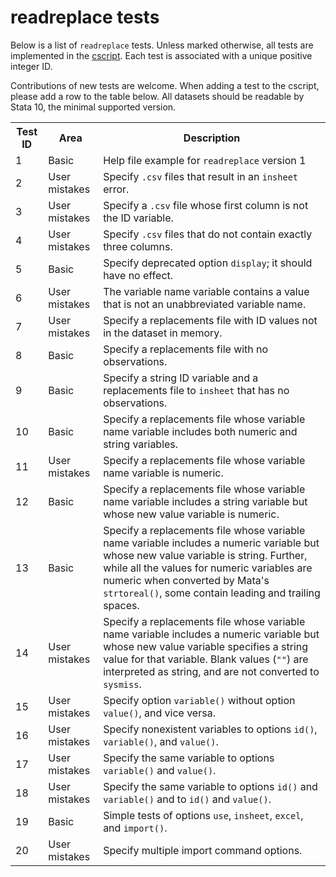 readreplace tests
=================

Below is a list of `readreplace` tests. Unless marked otherwise, all tests are implemented in the [cscript](/cscript/readreplace.do). Each test is associated with a unique positive integer ID.

Contributions of new tests are welcome. When adding a test to the cscript, please add a row to the table below. All datasets should be readable by Stata 10, the minimal supported version.

<table>
<tr>
	<th>Test ID</th>
	<th>Area</th>
	<th>Description</th>
</tr>
<tr>
	<td>1</td>
	<td>Basic</td>
	<td>Help file example for <code>readreplace</code> version 1</td>
</tr>
<tr>
	<td>2</td>
	<td>User mistakes</td>
	<td>Specify <code>.csv</code> files that result in an <code>insheet</code> error.</td>
</tr>
<tr>
	<td>3</td>
	<td>User mistakes</td>
	<td>Specify a <code>.csv</code> file whose first column is not the ID variable.</td>
</tr>
<tr>
	<td>4</td>
	<td>User mistakes</td>
	<td>Specify <code>.csv</code> files that do not contain exactly three columns.</td>
</tr>
<tr>
	<td>5</td>
	<td>Basic</td>
	<td>Specify deprecated option <code>display</code>; it should have no effect.</td>
</tr>
<tr>
	<td>6</td>
	<td>User mistakes</td>
	<td>The variable name variable contains a value that is not an unabbreviated variable name.</td>
</tr>
<tr>
	<td>7</td>
	<td>User mistakes</td>
	<td>Specify a replacements file with ID values not in the dataset in memory.</td>
</tr>
<tr>
	<td>8</td>
	<td>Basic</td>
	<td>Specify a replacements file with no observations.</td>
</tr>
<tr>
	<td>9</td>
	<td>Basic</td>
	<td>Specify a string ID variable and a replacements file to <code>insheet</code> that has no observations.</td>
</tr>
<tr>
	<td>10</td>
	<td>Basic</td>
	<td>Specify a replacements file whose variable name variable includes both numeric and string variables.</td>
</tr>
<tr>
	<td>11</td>
	<td>User mistakes</td>
	<td>Specify a replacements file whose variable name variable is numeric.</td>
</tr>
<tr>
	<td>12</td>
	<td>Basic</td>
	<td>Specify a replacements file whose variable name variable includes a string variable but whose new value variable is numeric.</td>
</tr>
<tr>
	<td>13</td>
	<td>Basic</td>
	<td>Specify a replacements file whose variable name variable includes a numeric variable but whose new value variable is string. Further, while all the values for numeric variables are numeric when converted by Mata's <code>strtoreal()</code>, some contain leading and trailing spaces.</td>
</tr>
<tr>
	<td>14</td>
	<td>User mistakes</td>
	<td>Specify a replacements file whose variable name variable includes a numeric variable but whose new value variable specifies a string value for that variable. Blank values (<code>""</code>) are interpreted as string, and are not converted to <code>sysmiss</code>.</td>
</tr>
<tr>
	<td>15</td>
	<td>User mistakes</td>
	<td>Specify option <code>variable()</code> without option <code>value()</code>, and vice versa.</td>
</tr>
<tr>
	<td>16</td>
	<td>User mistakes</td>
	<td>Specify nonexistent variables to options <code>id()</code>, <code>variable()</code>, and <code>value()</code>.</td>
</tr>
<tr>
	<td>17</td>
	<td>User mistakes</td>
	<td>Specify the same variable to options <code>variable()</code> and <code>value()</code>.</td>
</tr>
<tr>
	<td>18</td>
	<td>User mistakes</td>
	<td>Specify the same variable to options <code>id()</code> and <code>variable()</code> and to <code>id()</code> and <code>value()</code>.</td>
</tr>
<tr>
	<td>19</td>
	<td>Basic</td>
	<td>Simple tests of options <code>use</code>, <code>insheet</code>, <code>excel</code>, and <code>import()</code>.</td>
</tr>
<tr>
	<td>20</td>
	<td>User mistakes</td>
	<td>Specify multiple import command options.</td>
</tr>
</table>
